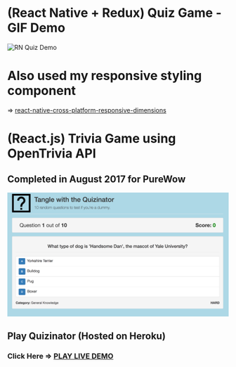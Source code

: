 # (React Native + Redux) Quiz Game - GIF Demo 

![RN Quiz Demo](screenshots/react-native-quiz-demo.gif "RN Quiz Demo")

# Also used my responsive styling component
=> [react-native-cross-platform-responsive-dimensions](https://github.com/drumnation/react-native-cross-platform-responsive-dimensions)

# (React.js) Trivia Game using OpenTrivia API
## Completed in August 2017 for PureWow

[![quizinator](screenshots/quizinator.png)](https://protected-beyond-32253.herokuapp.com/)

## Play Quizinator (Hosted on Heroku)

### Click Here => [PLAY LIVE DEMO](https://protected-beyond-32253.herokuapp.com/)